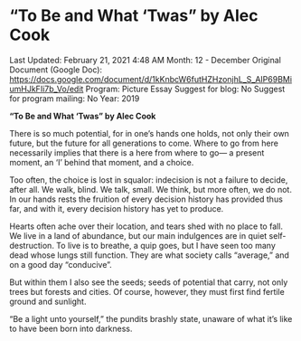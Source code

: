 # “To Be and What ‘Twas” by Alec Cook

Last Updated: February 21, 2021 4:48 AM
Month: 12 - December
Original Document (Google Doc): https://docs.google.com/document/d/1kKnbcW6futHZHzonjhL_S_AIP69BMiumHJkFIi7b_Vo/edit
Program: Picture Essay
Suggest for blog: No
Suggest for program mailing: No
Year: 2019

**“To Be and What ‘Twas” by Alec Cook**

There is so much potential, for in one’s hands one holds, not only their own future, but the future for all generations to come. Where to go from here necessarily implies that there is a here from where to go— a present moment, an ‘I’ behind that moment, and a choice.

Too often, the choice is lost in squalor: indecision is not a failure to decide, after all. We walk, blind. We talk, small. We think, but more often, we do not. In our hands rests the fruition of every decision history has provided thus far, and with it, every decision history has yet to produce.

Hearts often ache over their location, and tears shed with no place to fall. We live in a land of abundance, but our main indulgences are in quiet self-destruction. To live is to breathe, a quip goes, but I have seen too many dead whose lungs still function. They are what society calls “average,” and on a good day “conducive”.

But within them I also see the seeds; seeds of potential that carry, not only trees but forests and cities. Of course, however, they must first find fertile ground and sunlight.

“Be a light unto yourself,” the pundits brashly state, unaware of what it’s like to have been born into darkness.
